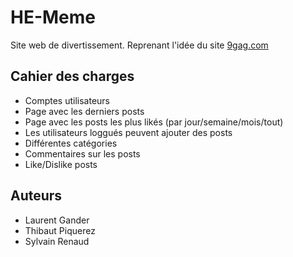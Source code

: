 # HE-Meme
Site web de divertissement. Reprenant l'idée du site [9gag.com](https://www.9gag.com)

## Cahier des charges
- Comptes utilisateurs
- Page avec les derniers posts
- Page avec les posts les plus likés (par jour/semaine/mois/tout)
- Les utilisateurs loggués peuvent ajouter des posts
- Différentes catégories
- Commentaires sur les posts
- Like/Dislike posts

## Auteurs
- Laurent Gander
- Thibaut Piquerez
- Sylvain Renaud
